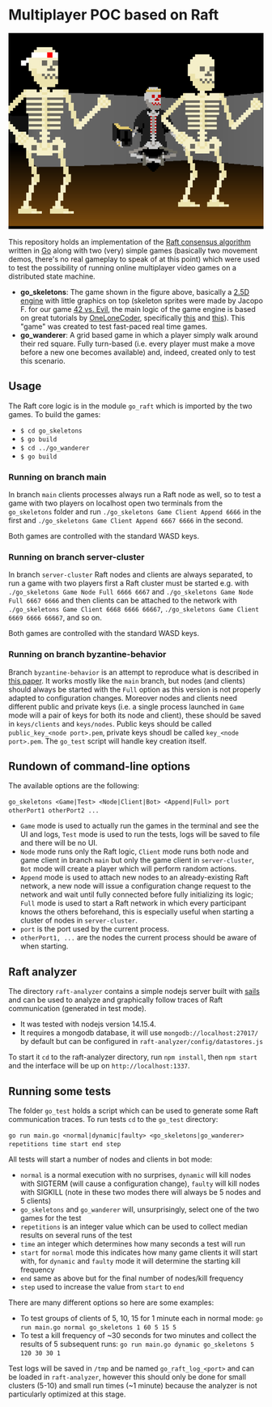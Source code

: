 # Multiplayer POC based on Raft

![](images/go_skeletons.png)

This repository holds an implementation of the [Raft consensus algorithm](https://raft.github.io/) written in [Go](https://golang.org/) along with two (very) simple games (basically two movement demos, there's no real gameplay to speak of at this point) which were used to test the possibility of running online multiplayer video games on a distributed state machine.

* **go_skeletons**: The game shown in the figure above, basically a [2.5D engine](https://en.wikipedia.org/wiki/2.5D) with little graphics on top (skeleton sprites were made by Jacopo F. for our game [42 vs. Evil](https://cornacchia.itch.io/42-vs-evil), the main logic of the game engine is based on great tutorials by [OneLoneCoder](https://github.com/OneLoneCoder), specifically [this](https://github.com/OneLoneCoder/CommandLineFPS/blob/master/CommandLineFPS.cpp) and [this](https://github.com/OneLoneCoder/videos/blob/master/OneLoneCoder_ComandLineFPS_2.cpp)). This "game" was created to test fast-paced real time games.
* **go_wanderer**: A grid based game in which a player simply walk around their red square. Fully turn-based (i.e. every player must make a move before a new one becomes available) and, indeed, created only to test this scenario.

## Usage

The Raft core logic is in the module `go_raft` which is imported by the two games. To build the games:

* `$ cd go_skeletons`
* `$ go build`
* `$ cd ../go_wanderer`
* `$ go build`

### Running on branch main

In branch `main` clients processes always run a Raft node as well, so to test a game with two players on localhost open two terminals from the `go_skeletons` folder and run `./go_skeletons Game Client Append 6666` in the first and `./go_skeletons Game Client Append 6667 6666` in the second.

Both games are controlled with the standard WASD keys.

### Running on branch server-cluster

In branch `server-cluster` Raft nodes and clients are always separated, to run a game with two players first a Raft cluster must be started e.g. with `./go_skeletons Game Node Full 6666 6667` and `./go_skeletons Game Node Full 6667 6666` and then clients can be attached to the network with `./go_skeletons Game Client 6668 6666 66667`, `./go_skeletons Game Client 6669 6666 66667`, and so on.

Both games are controlled with the standard WASD keys.

### Running on branch byzantine-behavior

Branch `byzantine-behavior` is an attempt to reproduce what is described in [this paper](https://www.scs.stanford.edu/14au-cs244b/labs/projects/copeland_zhong.pdf). It works mostly like the `main` branch, but nodes (and clients) should always be started with the `Full` option as this version is not properly adapted to configuration changes.
Moreover nodes and clients need different public and private keys (i.e. a single process launched in `Game` mode will a pair of keys for both its node and client), these should be saved in `keys/clients` and `keys/nodes`. Public keys should be called `public_key_<node port>.pem`, private keys shoudl be called `key_<node port>.pem`.
The `go_test` script will handle key creation itself.

## Rundown of command-line options

The available options are the following:

`go_skeletons <Game|Test> <Node|Client|Bot> <Append|Full> port otherPort1 otherPort2 ...`

* `Game` mode is used to actually run the games in the terminal and see the UI and logs, `Test` mode is used to run the tests, logs will be saved to file and there will be no UI.
* `Node` mode runs only the Raft logic, `Client` mode runs both node and game client in branch `main` but only the game client in `server-cluster`, `Bot` mode will create a player which will perform random actions.
* `Append` mode is used to attach new nodes to an already-existing Raft network, a new node will issue a configuration change request to the network and wait until fully connected before fully initializing its logic; `Full` mode is used to start a Raft network in which every participant knows the others beforehand, this is especially useful when starting a cluster of nodes in `server-cluster`.
* `port` is the port used by the current process.
* `otherPort1, ...` are the nodes the current process should be aware of when starting.

## Raft analyzer

The directory `raft-analyzer` contains a simple nodejs server built with [sails](https://sailsjs.com/) and can be used to analyze and graphically follow traces of Raft communication (generated in test mode).

* It was tested with nodejs version 14.15.4.
* It requires a mongodb database, it will use `mongodb://localhost:27017/` by default but can be configured in `raft-analyzer/config/datastores.js`

To start it `cd` to the raft-analyzer directory, run `npm install`, then `npm start` and the interface will be up on `http://localhost:1337`.

## Running some tests

The folder `go_test` holds a script which can be used to generate some Raft communication traces. To run tests `cd` to the `go_test` directory:

`go run main.go <normal|dynamic|faulty> <go_skeletons|go_wanderer> repetitions time start end step`

All tests will start a number of nodes and clients in bot mode:
* `normal` is a normal execution with no surprises, `dynamic` will kill nodes with SIGTERM (will cause a configuration change), `faulty` will kill nodes with SIGKILL (note in these two modes there will always be 5 nodes and 5 clients)
* `go_skeletons` and `go_wanderer` will, unsurprisingly, select one of the two games for the test
* `repetitions` is an integer value which can be used to collect median results on several runs of the test
* `time` an integer which determines how many seconds a test will run
* `start` for `normal` mode this indicates how many game clients it will start with, for `dynamic` and `faulty` mode it will determine the starting kill frequency
* `end` same as above but for the final number of nodes/kill frequency
* `step` used to increase the value from `start` to `end`

There are many different options so here are some examples:

* To test groups of clients of 5, 10, 15 for 1 minute each in normal mode: `go run main.go normal go_skeletons 1 60 5 15 5`
* To test a kill frequency of ~30 seconds for two minutes and collect the results of 5 subsequent runs: `go run main.go dynamic go_skeletons 5 120 30 30 1`

Test logs will be saved in `/tmp` and be named `go_raft_log_<port>` and can be loaded in `raft-analyzer`, however this should only be done for small clusters (5-10) and small run times (~1 minute) because the analyzer is not particularly optimized at this stage.